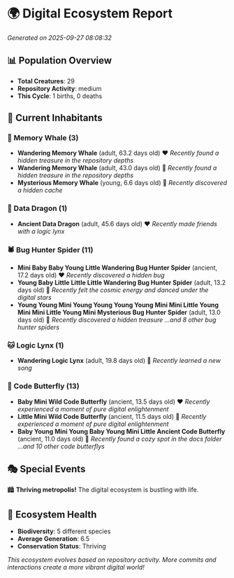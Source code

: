 # 🌍 Digital Ecosystem Report
*Generated on 2025-09-27 08:08:32*

## 📊 Population Overview
- **Total Creatures**: 29
- **Repository Activity**: medium
- **This Cycle**: 1 births, 0 deaths

## 👥 Current Inhabitants

### 🐋 Memory Whale (3)
- **Wandering Memory Whale** (adult, 63.2 days old) ❤️
  *Recently found a hidden treasure in the repository depths*
- **Wandering Memory Whale** (adult, 43.0 days old) 💛
  *Recently found a hidden treasure in the repository depths*
- **Mysterious Memory Whale** (young, 6.6 days old) 💚
  *Recently discovered a hidden cache*

### 🐉 Data Dragon (1)
- **Ancient Data Dragon** (adult, 45.6 days old) ❤️
  *Recently made friends with a logic lynx*

### 🕷️ Bug Hunter Spider (11)
- **Mini Baby Baby Young Little Wandering Bug Hunter Spider** (ancient, 17.2 days old) ❤️
  *Recently discovered a hidden bug*
- **Young Baby Little Little Little Wandering Bug Hunter Spider** (adult, 13.2 days old) 💛
  *Recently felt the cosmic energy and danced under the digital stars*
- **Young Young Mini Young Young Young Young Mini Mini Little Young Mini Mini Little Young Mini Mysterious Bug Hunter Spider** (adult, 13.0 days old) 💚
  *Recently discovered a hidden treasure*
  *...and 8 other bug hunter spiders*

### 🐱 Logic Lynx (1)
- **Wandering Logic Lynx** (adult, 19.8 days old) 💚
  *Recently learned a new song*

### 🦋 Code Butterfly (13)
- **Baby Mini Wild Code Butterfly** (ancient, 13.5 days old) ❤️
  *Recently experienced a moment of pure digital enlightenment*
- **Little Mini Wild Code Butterfly** (ancient, 11.5 days old) 💛
  *Recently experienced a moment of pure digital enlightenment*
- **Baby Young Mini Young Baby Young Mini Little Ancient Code Butterfly** (ancient, 11.0 days old) 💛
  *Recently found a cozy spot in the docs folder*
  *...and 10 other code butterflys*

## 🎭 Special Events

🏙️ **Thriving metropolis!** The digital ecosystem is bustling with life.

## 🔬 Ecosystem Health
- **Biodiversity**: 5 different species
- **Average Generation**: 6.5
- **Conservation Status**: Thriving

*This ecosystem evolves based on repository activity. More commits and interactions create a more vibrant digital world!*